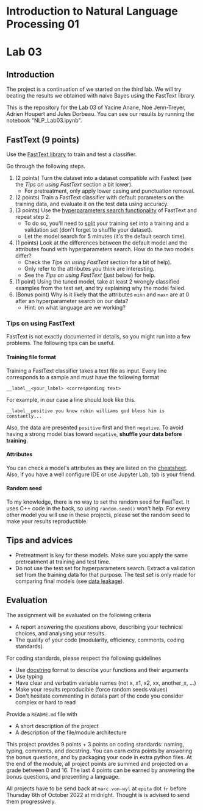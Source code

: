 # Introduction to Natural Language Processing 01
# Lab 03

## Introduction

The project is a continuation of we started on the third lab. We will try beating the results we obtained with naive Bayes using the FastText library.

This is the repository for the Lab 03 of Yacine Anane, Noé Jenn-Treyer, Adrien Houpert and Jules Dorbeau.
You can see our results by running the notebook "NLP_Lab03.ipynb".

## FastText **(9 points)**

Use the [FastText library](https://fasttext.cc/docs/en/support.html) to train and test a classifier.

Go through the following steps.
1. (2 points) Turn the dataset into a dataset compatible with Fastext (see the _Tips on using FastText_ section a bit lower).
   * For pretreatment, only apply lower casing and punctuation removal.
2. (2 points) Train a FastText classifier with default parameters on the training data, and evaluate it on the test data using accuracy.
3. (3 points) Use the [hyperparameters search functionality](https://fasttext.cc/docs/en/autotune.html) of FastText and repeat step 2.
   * To do so, you'll need to [split](https://scikit-learn.org/stable/modules/generated/sklearn.model_selection.train_test_split.html) your training set into a training and a validation set (don't forget to shuffle your dataset).
   * Let the model search for 5 minutes (it's the default search time).
4. (1 points) Look at the differences between the default model and the attributes found with hyperparameters search. How do the two models differ?
   * Check the _Tips on using FastText_ section for a bit of help).
   * Only refer to the attributes you think are interesting.
   * See the _Tips on using FastText_ (just below) for help.
5. (1 point) Using the tuned model, take at least 2 wrongly classified examples from the test set, and try explaining why the model failed.
6. (Bonus point) Why is it likely that the attributes `minn` and `maxn` are at 0 after an hyperparameter search on our data?
   * Hint: on what language are we working?

### Tips on using FastText

FastText is not exactly documented in details, so you might run into a few problems. The following tips can be useful.

#### Training file format

Training a FastText classifier takes a text file as input. Every line corresponds to a sample and must have the following format
```
__label__<your_label> <corresponding text>
```
For example, in our case a line should look like this.
```
__label__positive you know robin williams god bless him is constantly...
```
Also, the data are presented `positive` first and then `negative`. To avoid having a strong model bias toward `negative`, **shuffle your data before training**.

#### Attributes

You can check a model's attributes as they are listed on the [cheatsheet](https://fasttext.cc/docs/en/options.html). Also, if you have a well configure IDE or use Jupyter Lab, tab is your friend.

#### Random seed

To my knowledge, there is no way to set the random seed for FastText. It uses C++ code in the back, so using `random.seed()` won't help. For every other model you will use in these projects, please set the random seed to make your results reproductible.

## Tips and advices

* Pretreatment is key for these models. Make sure you apply the same pretreatment at training and test time.
* Do not use the test set for hyperparameters search. Extract a validation set from the training data for that purpose. The test set is only made for comparing final models (see [data leakage](https://en.wikipedia.org/wiki/Leakage_%28machine_learning%29)).

## Evaluation

The assignment will be evaluated on the following criteria

* A report answering the questions above, describing your technical choices, and analysing your results.
* The quality of your code (modularity, efficiency, comments, coding standards).

For coding standards, please respect the following guidelines
* Use [docstring](https://www.programiz.com/python-programming/docstrings) format to describe your functions and their arguments
* Use typing
* Have clear and verbatim variable names (not x, x1, x2, xx, another_x, ...)
* Make your results reproducible (force random seeds values)
* Don't hesitate commenting in details part of the code you consider complex or hard to read

Provide a `README.md` file with 
* A short description of the project
* A description of the file/module architecture

This project provides 9 points + 3 points on coding standards: naming, typing, comments, and docstring. You can earn extra points by answering the bonus questions, and by packaging your code in extra python files. At the end of the module, all project points are summed and projected on a grade between 0 and 16. The last 4 points can be earned by answering the bonus questions, and presenting a language.

All projects have to be send back at `marc.von-wyl` at `epita` dot `fr` before Thursday 6th of October 2022 at midnight. Thought is is advised to send them progressively.
